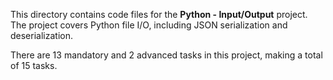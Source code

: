 This directory contains code files for the **Python - Input/Output** project. The project covers Python file
I/O, including JSON serialization and deserialization.

There are 13 mandatory and 2 advanced tasks in this project, making a total of 15 tasks.

